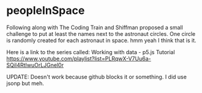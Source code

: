 # peopleInSpace
Following along with The Coding Train and Shiffman proposed a small challenge to put at least the names next to the astronaut circles. One circle is randomly created for each astronaut in space. hmm yeah I think that is it. 

Here is a link to the series called: Working with data - p5.js Tutorial
https://www.youtube.com/playlist?list=PLRqwX-V7Uu6a-SQiI4RtIwuOrLJGnel0r


UPDATE: Doesn't work because github blocks it or something. I did use jsonp but meh.
